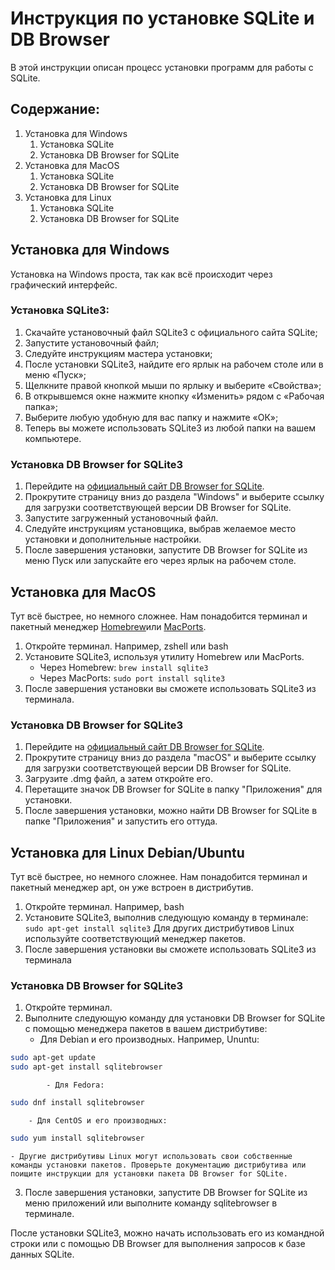 # Инструкция по установке SQLite и DB Browser

В этой инструкции описан процесс установки программ для работы с SQLite. 
## Содержание: 
1. Установка для Windows
	1. Установка SQLite
	2. Установка DB Browser for SQLite
2. Установка для MacOS
	1. Установка SQLite
	2. Установка DB Browser for SQLite
3. Установка для Linux
	1. Установка SQLite
	2. Установка DB Browser for SQLite
## Установка для Windows
Установка на Windows проста, так как всё происходит через графический интерфейс. 
### Установка SQLite3:
1. Скачайте установочный файл SQLite3 с официального сайта SQLite;
2. Запустите установочный файл;
3. Следуйте инструкциям мастера установки;
4. После установки SQLite3, найдите его ярлык на рабочем столе или в меню «Пуск»;
5. Щелкните правой кнопкой мыши по ярлыку и выберите «Свойства»;
6. В открывшемся окне нажмите кнопку «Изменить» рядом с «Рабочая папка»;
7. Выберите любую удобную для вас папку и нажмите «ОК»;
8. Теперь вы можете использовать SQLite3 из любой папки на вашем компьютере.
### Установка DB Browser for SQLite3
1. Перейдите на [официальный сайт DB Browser for SQLite](https://sqlitebrowser.org/dl/).
2. Прокрутите страницу вниз до раздела "Windows" и выберите ссылку для загрузки соответствующей версии DB Browser for SQLite.
3. Запустите загруженный установочный файл.
4. Следуйте инструкциям установщика, выбрав желаемое место установки и дополнительные настройки.
5. После завершения установки, запустите DB Browser for SQLite из меню Пуск или запускайте его через ярлык на рабочем столе.
## Установка для MacOS
Тут всё быстрее, но немного сложнее. Нам понадобится терминал и пакетный менеджер [Homebrew](https://brew.sh)или [MacPorts](https://www.macports.org/install.php).
1. Откройте терминал. Например, zshell или bash
2. Установите SQLite3, используя утилиту Homebrew или MacPorts.
	- Через Homebrew:
		`brew install sqlite3`
	- Через MacPorts:
		`sudo port install sqlite3`
3. После завершения установки вы сможете использовать SQLite3 из терминала.
### Установка DB Browser for SQLite3
1. Перейдите на [официальный сайт DB Browser for SQLite](https://sqlitebrowser.org/dl/).
2. Прокрутите страницу вниз до раздела "macOS" и выберите ссылку для загрузки соответствующей версии DB Browser for SQLite.
3. Загрузите .dmg файл, а затем откройте его.
4. Перетащите значок DB Browser for SQLite в папку "Приложения" для установки.
5. После завершения установки, можно найти DB Browser for SQLite в папке "Приложения" и запустить его оттуда.

## Установка для Linux Debian/Ubuntu
Тут всё быстрее, но немного сложнее. Нам понадобится терминал и пакетный менеджер apt, он уже встроен в дистрибутив. 

1. Откройте терминал. Например, bash
2. Установите SQLite3, выполнив следующую команду в терминале:
		`sudo apt-get install sqlite3`
Для других дистрибутивов Linux используйте соответствующий менеджер пакетов.
3. После завершения установки вы сможете использовать SQLite3 из терминала
### Установка DB Browser for SQLite3
1. Откройте терминал.
2. Выполните следующую команду для установки DB Browser for SQLite с помощью менеджера пакетов в вашем дистрибутиве:
	- Для Debian и его производных. Например, Ununtu:
```bash
sudo apt-get update
sudo apt-get install sqlitebrowser
```
			- Для Fedora:
``` bash
sudo dnf install sqlitebrowser
```
		- Для CentOS и его производных:
```bash
sudo yum install sqlitebrowser
```
	- Другие дистрибутивы Linux могут использовать свои собственные команды установки пакетов. Проверьте документацию дистрибутива или поищите инструкции для установки пакета DB Browser for SQLite.
3. После завершения установки, запустите DB Browser for SQLite из меню приложений или выполните команду sqlitebrowser в терминале.


После установки SQLite3, можно начать использовать его из командной строки или с помощью DB Browser для выполнения запросов к базе данных SQLite.
